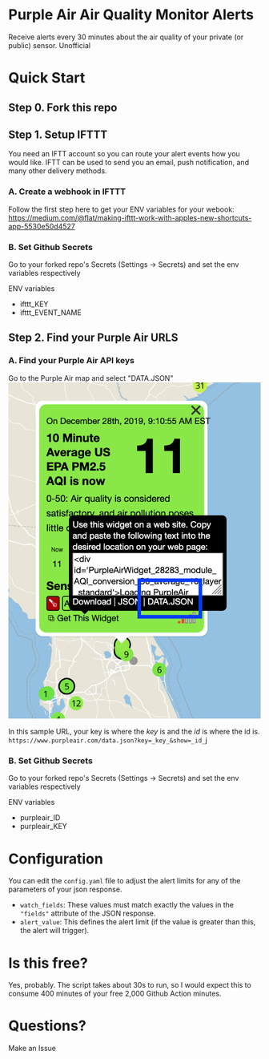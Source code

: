 # Purple Air Air Quality Monitor Alerts

Receive alerts every 30 minutes about the air quality of your private (or public) sensor. Unofficial

# Quick Start

## Step 0. Fork this repo

## Step 1. Setup IFTTT

You need an IFTT account so you can route your alert events how you would like. IFTT can be used to send you an email, push notification, and many other delivery methods.

### A. Create a webhook in IFTTT
Follow the first step here to get your ENV variables for your webook:
https://medium.com/@flat/making-ifttt-work-with-apples-new-shortcuts-app-5530e50d4527

### B. Set Github Secrets
Go to your forked repo's Secrets (Settings -> Secrets) and set the env variables respectively

ENV variables
  - ifttt_KEY
  - ifttt_EVENT_NAME

## Step 2. Find your Purple Air URLS
### A. Find your Purple Air API keys
Go to the Purple Air map and select "DATA.JSON"
![Image of Purple Air map](assets/purple_air.png)

In this sample URL, your key is where the _key_ is and the _id_ is where the id is.
`https://www.purpleair.com/data.json?key=_key_&show=_id_`j

### B. Set Github Secrets
Go to your forked repo's Secrets (Settings -> Secrets) and set the env variables respectively

ENV variables
  - purpleair_ID
  - purpleair_KEY

# Configuration

You can edit the `config.yaml` file to adjust the alert limits for any of the parameters of your json response.

- `watch_fields`: These values must match exactly the values in the `"fields"` attribute of the JSON response.
- `alert_value`: This defines the alert limit (if the value is greater than this, the alert will trigger).

# Is this free?
Yes, probably. The script takes about 30s to run, so I would expect this to consume 400 minutes of your free 2,000 Github Action minutes.

# Questions?
Make an Issue
